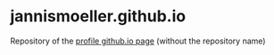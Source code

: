 # jannismoeller.github.io

Repository of the [profile github.io page](jannismoeller.github.io) (without the repository name)
